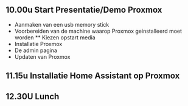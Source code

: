 ## 10.00u Start Presentatie/Demo Proxmox
* Aanmaken van een usb memory stick
* Voorbereiden van de machine waarop Proxmox geinstalleerd moet worden
** Kiezen opstart media
* Installatie Proxmox
* De admin pagina
* Updaten van Proxmox



## 11.15u Installatie Home Assistant op Proxmox

## 12.30U Lunch
